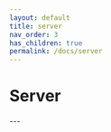 ```yaml
---
layout: default
title: server
nav_order: 3
has_children: true
permalink: /docs/server
---
```


<h1>Server</h1>
---
